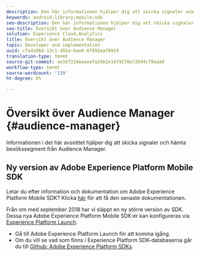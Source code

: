```yaml
---
description: Den här informationen hjälper dig att skicka signaler och hämta besökarsegment från Audience Manager.
keywords: android;library;mobile;sdk
seo-description: Den här informationen hjälper dig att skicka signaler och hämta besökarsegment från Audience Manager.
seo-title: Översikt över Audience Manager
solution: Experience Cloud,Analytics
title: Översikt över Audience Manager
topic: Developer and implementation
uuid: cfa4106d-13c1-45ba-bee6-6f992aaf9919
translation-type: tm+mt
source-git-commit: ae16f224eeaeefa29b2e1479270a72694c79aaa0
workflow-type: tm+mt
source-wordcount: '139'
ht-degree: 8%

---
```



# Översikt över Audience Manager {#audience-manager}

Informationen i det här avsnittet hjälper dig att skicka signaler och hämta besökssegment från Audience Manager.

## Ny version av Adobe Experience Platform Mobile SDK

Letar du efter information och dokumentation om Adobe Experience Platform Mobile SDK? Klicka [här](https://aep-sdks.gitbook.io/docs/) för att få den senaste dokumentationen.

Från om med september 2018 har vi släppt en ny större version av SDK. Dessa nya Adobe Experience Platform Mobile SDK:er kan konfigureras via [Experience Platform Launch](https://www.adobe.com/experience-platform/launch.html).

* Gå till Adobe Experience Platform Launch för att komma igång.
* Om du vill se vad som finns i Experience Platform SDK-databaserna går du till [Github: Adobe Experience Platform SDKs](https://github.com/Adobe-Marketing-Cloud/acp-sdks).
